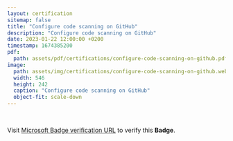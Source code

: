 ```yaml
---
layout: certification
sitemap: false
title: "Configure code scanning on GitHub"
description: "Configure code scanning on GitHub"
date: 2023-01-22 12:00:00 +0200
timestamp: 1674385200
pdf:
  path: assets/pdf/certifications/configure-code-scanning-on-github.pdf
image:
  path: assets/img/certifications/configure-code-scanning-on-github.webp
  width: 546
  height: 242
  caption: "Configure code scanning on GitHub"
  object-fit: scale-down
---
```


<br />

<p class="lead text-center">
  Visit <a href="https://learn.microsoft.com/en-us/training/achievements/learn.github.configure-code-scanning.badge?username=char0n">Microsoft Badge verification URL</a> to verify this <strong>Badge</strong>.
</p>
